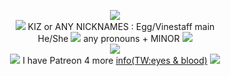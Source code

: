 <p align="center">
<img align="center" <img src="https://media.discordapp.net/attachments/1112204674083344486/1151992041736253490/FuYip63aMAUmyMp-removebg-preview.png?ex=6568fdb1&is=655688b1&hm=fc0db10f88f40ee8ba58d4729762a9158c739978831b0f0b1c9e8b2513fbee0f&=&width=582&height=652">
<br> <img src="https://64.media.tumblr.com/e627ec637a402d6e01804d2e2d089811/487ebcc16e46e15b-eb/s75x75_c1/0dca9bbafd334711a26749b6039125e8a4036809.gifv"> KIZ or ANY NICKNAMES : Egg/Vinestaff main <br>
  He/She <img src="https://64.media.tumblr.com/23f96f4247f158bbc098e5d593f03891/cb6a65d31cf4c08f-cc/s75x75_c1/50c3939a651e23945028698ba291afed7fd0b0b7.gifv"> any pronouns + MINOR <img src="https://64.media.tumblr.com/5cb10d694e17425a7382b91fd5a28b96/cb6a65d31cf4c08f-9d/s75x75_c1/0f3edee0abe1dc46f426eb34b32190d822cd250e.gifv"<br> 
  <br><img src="https://64.media.tumblr.com/6e9034b493a4cca8d867fe7c4b1c41a7/3525386afce95f87-3f/s400x600/bd9f0ded16fe6827a761f3fb1fbdbc006fc9cf39.gifv"><br> <Img src="https://64.media.tumblr.com/e7b15ef75d4f173f94e0d1dff3fd7e01/ca4465b320746059-ad/s75x75_c1/b29c1232fb0760d700d31243d17c624c1c33eea6.gifv"> I have Patreon 4 more <a href="https://www.patreon.com/KIZSPER/about" title="info">info(TW:eyes & blood)</a> <img src="https://64.media.tumblr.com/e7b15ef75d4f173f94e0d1dff3fd7e01/ca4465b320746059-ad/s75x75_c1/b29c1232fb0760d700d31243d17c624c1c33eea6.gifv">

